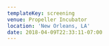 ```yaml
---
templateKey: screening
venue: Propeller Incubator
location: 'New Orleans, LA'
date: 2018-04-09T22:33:11-07:00
---
```


